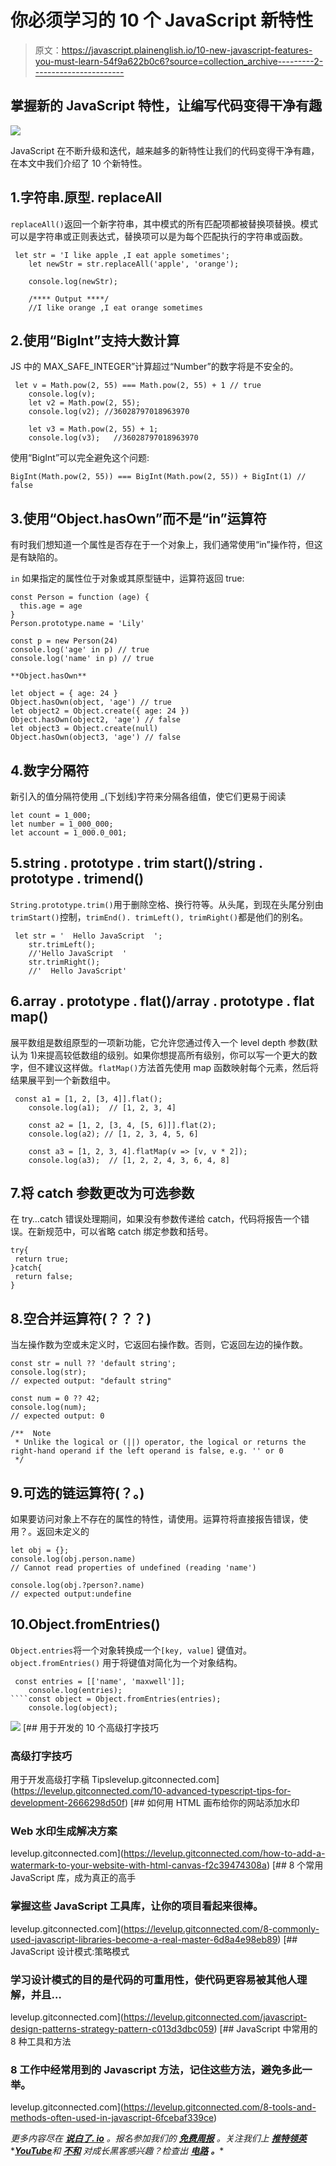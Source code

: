 # 你必须学习的 10 个 JavaScript 新特性

> 原文：<https://javascript.plainenglish.io/10-new-javascript-features-you-must-learn-54f9a622b0c6?source=collection_archive---------2----------------------->

## 掌握新的 JavaScript 特性，让编写代码变得干净有趣

![](img/481104b4a472dc75bfeac81a79c99b2e.png)

JavaScript 在不断升级和迭代，越来越多的新特性让我们的代码变得干净有趣，在本文中我们介绍了 10 个新特性。

## 1.字符串.原型. replaceAll

`replaceAll()`返回一个新字符串，其中模式的所有匹配项都被替换项替换。模式可以是字符串或正则表达式，替换项可以是为每个匹配执行的字符串或函数。

```
 let str = 'I like apple ,I eat apple sometimes';
    let newStr = str.replaceAll('apple', 'orange');

    console.log(newStr);

    /**** Output ****/
    //I like orange ,I eat orange sometimes
```

## 2.使用“BigInt”支持大数计算

JS 中的 MAX_SAFE_INTEGER”计算超过“Number”的数字将是不安全的。

```
 let v = Math.pow(2, 55) === Math.pow(2, 55) + 1 // true
    console.log(v);
    let v2 = Math.pow(2, 55);   
    console.log(v2); //36028797018963970

    let v3 = Math.pow(2, 55) + 1;  
    console.log(v3);   //36028797018963970
```

使用“BigInt”可以完全避免这个问题:

```
BigInt(Math.pow(2, 55)) === BigInt(Math.pow(2, 55)) + BigInt(1) // false
```

## 3.使用“Object.hasOwn”而不是“in”运算符

有时我们想知道一个属性是否存在于一个对象上，我们通常使用“in”操作符，但这是有缺陷的。

`in` 如果指定的属性位于对象或其原型链中，运算符返回 true:

```
const Person = function (age) {
  this.age = age
}
Person.prototype.name = 'Lily'

const p = new Person(24)
console.log('age' in p) // true 
console.log('name' in p) // true 
```

`**Object.hasOwn**`

```
let object = { age: 24 }
Object.hasOwn(object, 'age') // true
let object2 = Object.create({ age: 24 })
Object.hasOwn(object2, 'age') // false  
let object3 = Object.create(null)
Object.hasOwn(object3, 'age') // false
```

## 4.数字分隔符

新引入的值分隔符使用 _(下划线)字符来分隔各组值，使它们更易于阅读

```
let count = 1_000;
let number = 1_000_000;
let account = 1_000.0_001;
```

## 5.string . prototype . trim start()/string . prototype . trimend()

`String.prototype.trim()`用于删除空格、换行符等。从头尾，到现在头尾分别由`trimStart()`控制，`trimEnd(). trimLeft(), trimRight()`都是他们的别名。

```
 let str = '  Hello JavaScript  ';
    str.trimLeft();
    //'Hello JavaScript  '
    str.trimRight();
    //'  Hello JavaScript'
```

## 6.array . prototype . flat()/array . prototype . flat map()

展平数组是数组原型的一项新功能，它允许您通过传入一个 level depth 参数(默认为 1)来提高较低数组的级别。如果你想提高所有级别，你可以写一个更大的数字，但不建议这样做。`flatMap()`方法首先使用 map 函数映射每个元素，然后将结果展平到一个新数组中。

```
 const a1 = [1, 2, [3, 4]].flat();
    console.log(a1);  // [1, 2, 3, 4]

    const a2 = [1, 2, [3, 4, [5, 6]]].flat(2);
    console.log(a2); // [1, 2, 3, 4, 5, 6]

    const a3 = [1, 2, 3, 4].flatMap(v => [v, v * 2]);
    console.log(a3);  // [1, 2, 2, 4, 3, 6, 4, 8]
```

## 7.将 catch 参数更改为可选参数

在 try…catch 错误处理期间，如果没有参数传递给 catch，代码将报告一个错误。在新规范中，可以省略 catch 绑定参数和括号。

```
try{
 return true;
}catch{
 return false;
}
```

## 8.空合并运算符(？？？)

当左操作数为空或未定义时，它返回右操作数。否则，它返回左边的操作数。

```
const str = null ?? 'default string';
console.log(str);
// expected output: "default string"

const num = 0 ?? 42;
console.log(num);
// expected output: 0

/**  Note
 * Unlike the logical or (||) operator, the logical or returns the right-hand operand if the left operand is false, e.g. '' or 0
 */
```

## 9.可选的链运算符(？。)

如果要访问对象上不存在的属性的特性，请使用。运算符将直接报告错误，使用？。返回未定义的

```
let obj = {};
console.log(obj.person.name)
// Cannot read properties of undefined (reading 'name')

console.log(obj.?person?.name)
// expected output:undefine
```

## 10.Object.fromEntries()

`Object.entries`将一个对象转换成一个`[key, value]` 键值对。`object.fromEntries()` 用于将键值对简化为一个对象结构。

```
 const entries = [['name', 'maxwell']];
    console.log(entries);
````const object = Object.fromEntries(entries);
    console.log(object);
```

![](img/6f48367157d271800d9052ca5cc53f44.png)[](https://levelup.gitconnected.com/10-advanced-typescript-tips-for-development-2666298d50f) [## 用于开发的 10 个高级打字技巧

### 高级打字技巧

用于开发高级打字稿 Tipslevelup.gitconnected.com](https://levelup.gitconnected.com/10-advanced-typescript-tips-for-development-2666298d50f) [](https://levelup.gitconnected.com/how-to-add-a-watermark-to-your-website-with-html-canvas-f2c39474308a) [## 如何用 HTML 画布给你的网站添加水印

### Web 水印生成解决方案

levelup.gitconnected.com](https://levelup.gitconnected.com/how-to-add-a-watermark-to-your-website-with-html-canvas-f2c39474308a) [](https://levelup.gitconnected.com/8-commonly-used-javascript-libraries-become-a-real-master-6d8a4e98eb89) [## 8 个常用 JavaScript 库，成为真正的高手

### 掌握这些 JavaScript 工具库，让你的项目看起来很棒。

levelup.gitconnected.com](https://levelup.gitconnected.com/8-commonly-used-javascript-libraries-become-a-real-master-6d8a4e98eb89) [](https://levelup.gitconnected.com/javascript-design-patterns-strategy-pattern-c013d3dbc059) [## JavaScript 设计模式:策略模式

### 学习设计模式的目的是代码的可重用性，使代码更容易被其他人理解，并且…

levelup.gitconnected.com](https://levelup.gitconnected.com/javascript-design-patterns-strategy-pattern-c013d3dbc059) [](https://levelup.gitconnected.com/8-tools-and-methods-often-used-in-javascript-6fcebaf339ce) [## JavaScript 中常用的 8 种工具和方法

### 8 工作中经常用到的 Javascript 方法，记住这些方法，避免多此一举。

levelup.gitconnected.com](https://levelup.gitconnected.com/8-tools-and-methods-often-used-in-javascript-6fcebaf339ce) 

*更多内容尽在* [***说白了. io***](https://plainenglish.io/) *。报名参加我们的* [***免费周报***](http://newsletter.plainenglish.io/) *。关注我们上* [***推特***](https://twitter.com/inPlainEngHQ)[***领英***](https://www.linkedin.com/company/inplainenglish/)*[***YouTube***](https://www.youtube.com/channel/UCtipWUghju290NWcn8jhyAw)**和* [***不和***](https://discord.gg/GtDtUAvyhW) *对成长黑客感兴趣？检查出* [***电路***](https://circuit.ooo/) ***。*****